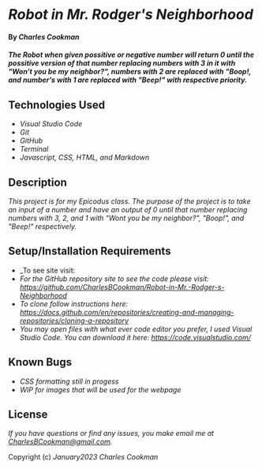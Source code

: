 # _Robot in Mr. Rodger's Neighborhood_

#### By _**Charles Cookman**_

#### _The Robot when given possitive or negative number will return 0 until the possitive version of that number replacing numbers with 3 in it with "Won't you be my neighbor?", numbers with 2 are replaced with "Boop!, and number's with 1 are replaced with "Beep!" with respective priority._

## Technologies Used

* _Visual Studio Code_
* _Git_
* _GitHub_
* _Terminal_
* _Javascript, CSS, HTML, and Markdown_

## Description

_This project is for my Epicodus class. The purpose of the project is to take an input of a number and have an output of 0 until that number replacing numbers with 3, 2, and 1 with "Wont you be my neighbor?", "Boop!", and "Beep!" respectively._

## Setup/Installation Requirements

* _To see site visit: 
* _For the GitHub repository site to see the code please visit: https://github.com/CharlesBCookman/Robot-in-Mr.-Rodger-s-Neighborhood_
* _To clone follow instructions here: https://docs.github.com/en/repositories/creating-and-managing-repositories/cloning-a-repository_
* _You may open files with what ever code editor you prefer, I used Visual Studio Code. You can download it here: https://code.visualstudio.com/_

## Known Bugs

* _CSS formatting still in progess_
* _WIP for images that will be used for the webpage_

## License

_If you have questions or find any issues, you make email me at CharlesBCookman@gmail.com._

Copyright (c) _January2023_ _Charles Cookman_